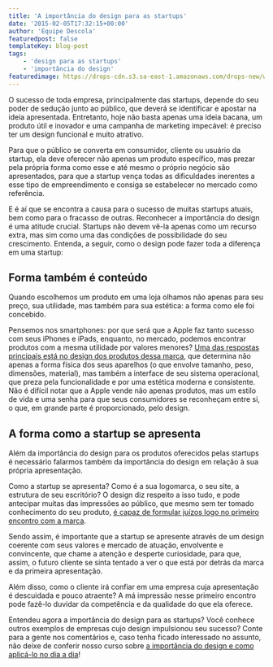```yaml
---
title: 'A importância do design para as startups'
date: '2015-02-05T17:32:15+00:00'
author: 'Equipe Descola'
featuredpost: false
templateKey: blog-post
tags:
    - 'design para as startups'
    - 'importância do design'
featuredimage: https://drops-cdn.s3.sa-east-1.amazonaws.com/drops-new/wp-content/uploads/2015/02/05173215/photo-1416339134316-0e91dc9ded92-150x150.jpg
---
```

O sucesso de toda empresa, principalmente das startups, depende do seu poder de sedução junto ao público, que deverá se identificar e apostar na ideia apresentada. Entretanto, hoje não basta apenas uma ideia bacana, um produto útil e inovador e uma campanha de marketing impecável: é preciso ter um design funcional e muito atrativo.

Para que o público se converta em consumidor, cliente ou usuário da startup, ela deve oferecer não apenas um produto específico, mas prezar pela própria forma como esse e até mesmo o próprio negócio são apresentados, para que a startup vença todas as dificuldades inerentes a esse tipo de empreendimento e consiga se estabelecer no mercado como referência.

E é aí que se encontra a causa para o sucesso de muitas startups atuais, bem como para o fracasso de outras. Reconhecer a importância do design é uma atitude crucial. Startups não devem vê-la apenas como um recurso extra, mas sim como uma das condições de possibilidade do seu crescimento. Entenda, a seguir, como o design pode fazer toda a diferença em uma startup:

**Forma também é conteúdo**
---------------------------

Quando escolhemos um produto em uma loja olhamos não apenas para seu preço, sua utilidade, mas também para sua estética: a forma como ele foi concebido.

Pensemos nos smartphones: por que será que a Apple faz tanto sucesso com seus iPhones e iPads, enquanto, no mercado, podemos encontrar produtos com a mesma utilidade por valores menores? [Uma das respostas principais está no design dos produtos dessa marca](http://www.cnbc.com/id/100883593#.), que determina não apenas a forma física dos seus aparelhos (o que envolve tamanho, peso, dimensões, material), mas também a interface de seu sistema operacional, que preza pela funcionalidade e por uma estética moderna e consistente. Não é difícil notar que a Apple vende não apenas produtos, mas um estilo de vida e uma senha para que seus consumidores se reconheçam entre si, o que, em grande parte é proporcionado, pelo design.

**A forma como a startup se apresenta**
---------------------------------------

Além da importância do design para os produtos oferecidos pelas startups é necessário falarmos também da importância do design em relação à sua própria apresentação.

Como a startup se apresenta? Como é a sua logomarca, o seu site, a estrutura de seu escritório? O design diz respeito a isso tudo, e pode antecipar muitas das impressões ao público, que mesmo sem ter tomado conhecimento do seu produto, [é capaz de formular juízos logo no primeiro encontro com a marca](http://munews.missouri.edu/news-releases/2014/0408-logo-color-affects-consumer-emotion-toward-brands-mu-study-finds/).

Sendo assim, é importante que a startup se apresente através de um design coerente com seus valores e mercado de atuação, envolvente e convincente, que chame a atenção e desperte curiosidade, para que, assim, o futuro cliente se sinta tentado a ver o que está por detrás da marca e da primeira apresentação.

Além disso, como o cliente irá confiar em uma empresa cuja apresentação é descuidada e pouco atraente? A má impressão nesse primeiro encontro pode fazê-lo duvidar da competência e da qualidade do que ela oferece.

Entendeu agora a importância do design para as startups? Você conhece outros exemplos de empresas cujo design impulsionou seu sucesso? Conte para a gente nos comentários e, caso tenha ficado interessado no assunto, não deixe de conferir nosso curso sobre [a importância do design e como aplicá-lo no dia a dia](http://descola.org/curso/6/design-para-novos-contextos)!